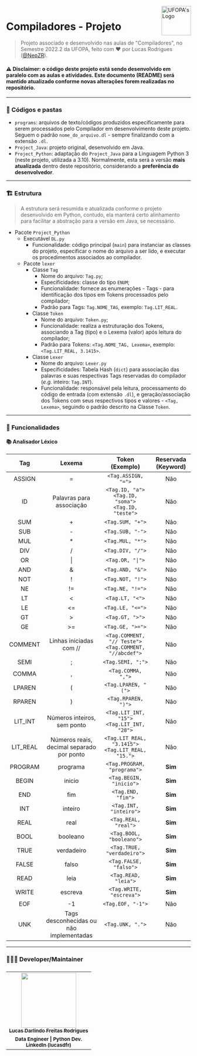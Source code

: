 <img align="right" src="http://www.ufopa.edu.br/ppge/images/ppge/imagens/Ufopa_braso_PNG_fundo_transparente.png" style="width: 80px;" alt="UFOPA's Logo" />

# Compiladores - Projeto
> Projeto associado e desenvolvido nas aulas de "Compiladores", no Semestre 2022.2 da UFOPA, feito com ❤️ por Lucas Rodrigues (<a href="https://github.com/NepZR/" target="_blank">@NepZR</a>).
> 
#### ⚠️ Disclaimer: o código deste projeto está sendo desenvolvido em paralelo com as aulas e atividades. Este documento (README) será mantido atualizado conforme novas alterações forem realizadas no repositório.

---

### 📂 Códigos e pastas
- `programs`: arquivos de texto/códigos produzidos especificamente para serem processados pelo Compilador em desenvolvimento deste projeto. Seguem o padrão `nome_do_arquivo.dl` - sempre finalizando com a extensão `.dl`. 
- `Project_Java`: projeto original, desenvolvido em Java.
- `Project_Python`: adaptação do `Project_Java` para a Linguagem Python 3 (neste projeto, utilizada a 3.10). Normalmente, esta será a versão **mais atualizada** dentro deste repositório, considerando a **preferência do desenvolvedor**.

---

### 🏗️ Estrutura
> A estrutura será resumida e atualizada conforme o projeto desenvolvido em Python, contudo, ela manterá certo alinhamento para facilitar a abstração para a versão em Java, se necessário.

- Pacote `Project_Python`
  - Executável `DL.py`
    - Funcionalidade: código principal (`main`) para instanciar as classes do projeto, especificar o nome do arquivo a ser lido, e executar os procedimentos associados ao compilador.
  - Pacote `lexer`
    - Classe `Tag`
      - Nome do arquivo: `Tag.py`;
      - Especificidades: classe do tipo `ENUM`;
      - Funcionalidade: fornece as enumerações - Tags - para identificação dos tipos em Tokens processados pelo compilador;
      - Padrão para Tags: `Tag.NOME_TAG`, exemplo: `Tag.LIT_REAL`.
    - Classe `Token`
      - Nome do arquivo: `Token.py`;
      - Funcionalidade: realiza a estruturação dos Tokens, associando a Tag (tipo) e o Lexema (valor) após leitura do compilador;
      - Padrão para Tokens: `<Tag.NOME_TAG, Lexema>`, exemplo: `<Tag.LIT_REAL, 3.1415>`.
    - Classe `Lexer`
      - Nome do arquivo: `Lexer.py`
      - Especificidades: Tabela Hash (`dict`) para associação das palavras e suas respectivas Tags reservadas do compilador (_e.g._ inteiro: `Tag.INT`).
      - Funcionalidade: responsável pela leitura, processamento do código de entrada (com extensão `.dl`), e geração/associação dos Tokens com seus respectivos tipos e valores - `<Tag, Lexema>`, seguindo o padrão descrito na Classe `Token`.

---

### 🚀 Funcionalidades

#### 📚 Analisador Léxico
|  **Tag** |                **Lexema**                 |                       **Token (Exemplo)**                       | **Reservada (Keyword)** |
|:--------:|:-----------------------------------------:|:---------------------------------------------------------------:|:-----------------------:|
|  ASSIGN  |                     =                     |                       `<Tag.ASSIGN, "=">`                       |           Não           |
|    ID    |         Palavras para associação          |  `<Tag.ID, "a">`<br>`<Tag.ID, "soma">`<br>`<Tag.ID, "teste">`   |           Não           |
|    SUM   |                     +                     |                        `<Tag.SUM, "+">`                         |           Não           |
|    SUB   |                     -                     |                        `<Tag.SUB, "-">`                         |           Não           |
|    MUL   |                     *                     |                        `<Tag.MUL, "*">`                         |           Não           |
|    DIV   |                     /                     |                        `<Tag.DIV, "/">`                         |           Não           |
|    OR    |                    \|                     |                        `<Tag.OR, "\|">`                         |           Não           |
|    AND   |                     &                     |                        `<Tag.AND, "&">`                         |           Não           |
|    NOT   |                     !                     |                        `<Tag.NOT, "!">`                         |           Não           |
|    NE    |                    !=                     |                        `<Tag.NE, "!=">`                         |           Não           |
|    LT    |                     <                     |                         `<Tag.LT, "<">`                         |           Não           |
|    LE    |                    <=                     |                        `<Tag.LE, "<=">`                         |           Não           |
|    GT    |                     >                     |                         `<Tag.GT, ">">`                         |           Não           |
|    GE    |                    >=                     |                        `<Tag.GE, ">=">`                         |           Não           |
|  COMMENT |          Linhas iniciadas com //          |   `<Tag.COMMENT, "// Teste">`<br>`<Tag.COMMENT, "//abcdef">`    |           Não           |
|   SEMI   |                     ;                     |                        `<Tag.SEMI, ";">`                        |           Não           |
|   COMMA  |                     ,                     |                       `<Tag.COMMA, ",">`                        |           Não           |
|  LPAREN  |                     (                     |                       `<Tag.LPAREN, "(">`                       |           Não           |
|  RPAREN  |                     )                     |                       `<Tag.RPAREN, ")">`                       |           Não           |
|  LIT_INT |        Números inteiros, sem ponto        |         `<Tag.LIT_INT, "15">`<br>`<Tag.LIT_INT, "28">`          |           Não           |
| LIT_REAL | Números reais, decimal separado por ponto |      `<Tag.LIT_REAL, "3.1415">`<br>`<Tag.LIT_REAL, "15.">`      |           Não           |
|  PROGRAM |                 programa                  |                   `<Tag.PROGRAM, "programa">`                   |         **Sim**         |
|   BEGIN  |                  inicio                   |                     `<Tag.BEGIN, "inicio">`                     |         **Sim**         |
|    END   |                    fim                    |                       `<Tag.END, "fim">`                        |         **Sim**         |
|    INT   |                  inteiro                  |                     `<Tag.INT, "inteiro">`                      |         **Sim**         |
|   REAL   |                   real                    |                      `<Tag.REAL, "real">`                       |         **Sim**         |
|   BOOL   |                 booleano                  |                     `<Tag.BOOL, "booleano">`                     |         **Sim**         |
|   TRUE   |                verdadeiro                 |                   `<Tag.TRUE, "verdadeiro">`                     |         **Sim**         |
|   FALSE  |                   falso                   |                     `<Tag.FALSE, "falso">`                      |         **Sim**         |
|   READ   |                   leia                    |                      `<Tag.READ, "leia">`                       |         **Sim**         |
|   WRITE  |                  escreva                  |                    `<Tag.WRITE, "escreva">`                     |         **Sim**         |
|    EOF   |                    -1                     |                        `<Tag.EOF, "-1">`                        |           Não           |
|    UNK   |  Tags desconhecidas ou não implementadas  |                        `<Tag.UNK, ".">`                         |           Não           |

---

<h3 style="text-align: justify;">
  👨🏻‍💻 Developer/Maintainer
</h3>

<table style="display: flex;">
  <tr>
    <td align="center"><a href="https://github.com/NepZR"><img style="width: 150px; height: 150;" src="https://avatars.githubusercontent.com/u/37887926" width="100px;" alt=""/><br /><sub><b>Lucas Darlindo Freitas Rodrigues</b></sub></a><br /><sub><b>Data Engineer | Python Dev.</sub></a><br /><a href="https://www.linkedin.com/in/lucasdfr"><sub><b>LinkedIn (lucasdfr)</b></sub></a></td>
  </tr>
<table>